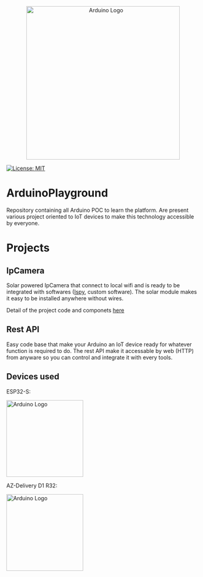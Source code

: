 <p align="center">
  <a target="_blank"><img src="https://user-images.githubusercontent.com/22296699/123764029-b2ce8280-d8c4-11eb-970e-c41f46183277.png" width="400" alt="Arduino Logo" /></a>
</p>

[![License: MIT](https://img.shields.io/badge/License-MIT-blue.svg)](https://github.com/fedexu/ArduinoPlayground/blob/master/LICENSE)

# ArduinoPlayground
Repository containing all Arduino POC to learn the platform. Are present various project oriented to IoT devices to make this technology accessible by everyone.

# Projects

## IpCamera 

Solar powered IpCamera that connect to local wifi and is ready to be integrated with softwares (<a href="https://www.ispyconnect.com/">Ispy</a>, custom software).
The solar module makes it easy to be installed anywhere without wires.

Detail of the project code and componets <a href="https://github.com/fedexu/ArduinoPlayground/tree/main/IpCamera">here</a>

## Rest API

Easy code base that make your Arduino an IoT device ready for whatever function is required to do. The rest API make it accessable by web (HTTP) from anyware so you can control and integrate it with every tools.



## Devices used

ESP32-S: <p align="left">  <a target="_blank"><img src="https://user-images.githubusercontent.com/22296699/123767367-b283b680-d8c7-11eb-8c2b-b9d4ee4f6f37.png" width="200" alt="Arduino Logo" /></a></p>

AZ-Delivery D1 R32: <p align="left">  <a target="_blank"><img src="https://user-images.githubusercontent.com/22296699/123767623-e7900900-d8c7-11eb-8220-bb3b5f2069e0.png" width="200" alt="Arduino Logo" /></a></p>
